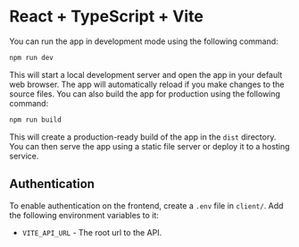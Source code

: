 # React + TypeScript + Vite

You can run the app in development mode using the following command:

```bash
npm run dev
```

This will start a local development server and open the app in your default web browser.
The app will automatically reload if you make changes to the source files.
You can also build the app for production using the following command:

```bash
npm run build
```

This will create a production-ready build of the app in the `dist` directory.
You can then serve the app using a static file server or deploy it to a hosting service.

## Authentication

To enable authentication on the frontend, create a `.env` file in `client/`. Add the following environment variables
to it:

- `VITE_API_URL` - The root url to the API.
